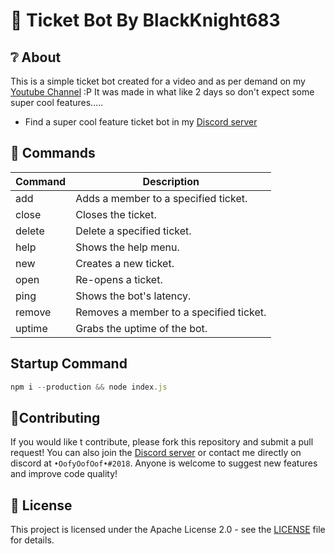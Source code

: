 # 🎫 Ticket Bot By BlackKnight683

## ❔ About
This is a simple ticket bot created for a video and as per demand on my [Youtube Channel](https://youtube.com/c/BlackKnight683) :P
It was made in what like 2 days so don't expect some super cool features.....

+ Find a super cool feature ticket bot in my [Discord server](https://discord.gg/S2GGa23)

## 💬 Commands

Command | Description
------------ | -------------
add | Adds a member to a specified ticket.
close | Closes the ticket.
delete | Delete a specified ticket.
help | Shows the help menu.
new | Creates a new ticket.
open | Re-opens a ticket.
ping | Shows the bot's latency.
remove | Removes a member to a specified ticket.
uptime | Grabs the uptime of the bot.

## Startup Command
```js
npm i --production && node index.js
```

## 🙋‍Contributing
If you would like t contribute, please fork this repository and submit a pull request! You can also join the [Discord server](https://discord.gg/S2GGa23) or contact me directly on discord at `•OofyOofOof•#2018`. Anyone is welcome to suggest new features and improve code quality!

## 📄 License
This project is licensed under the Apache License 2.0 - see the [LICENSE](https://github.com/zhon12345/Tavern_Keeper/blob/master/LICENSE) file for details.

